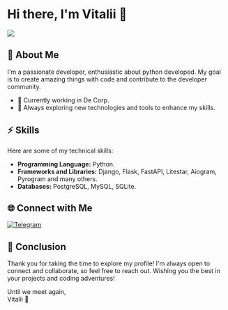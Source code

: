 # Hi there, I'm Vitalii 👋
![](https://komarev.com/ghpvc/?username=your-github-username&label=PROFILE+VIEWS)

## 🚀 About Me

I'm a passionate developer, enthusiastic about python developed. My goal is to create amazing things with code and contribute to the developer community.

- 🔭 Currently working in De Corp.
- 🌱 Always exploring new technologies and tools to enhance my skills.

## ⚡ Skills

Here are some of my technical skills:

- **Programming Language:** Python.
- **Frameworks and Libraries:** Django, Flask, FastAPI, Litestar, Aiogram, Pyrogram and many others.
- **Databases:** PostgreSQL, MySQL, SQLite.

## 🌐 Connect with Me

[![Telegram](https://img.shields.io/badge/Telegram-Message-blue)](https://t.me/VitaliiShushkov)

## 🙏 Conclusion

Thank you for taking the time to explore my profile! I'm always open to connect and collaborate, so feel free to reach out. Wishing you the best in your projects and coding adventures!

Until we meet again,  
Vitalii 👋



